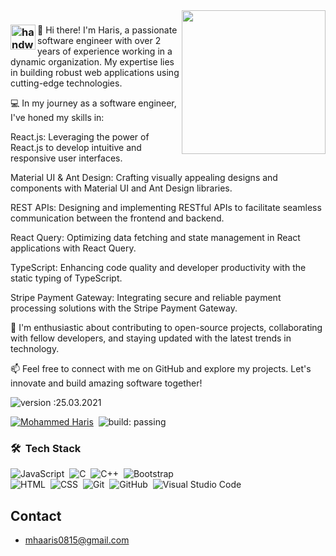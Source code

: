 
  <img align='right' src="https://media.giphy.com/media/M9gbBd9nbDrOTu1Mqx/giphy.gif" width="230">
  
### <img alt="handwavegif" src="https://user-images.githubusercontent.com/39513876/112366216-8cfe7400-8cfe-11eb-8116-7d3dbae20e97.gif" width='40' align="left"/> 

👋 Hi there! I'm Haris, a passionate software engineer with over 2 years of experience working in a dynamic organization. My expertise lies in building robust web applications using cutting-edge technologies.

💻 In my journey as a software engineer, I've honed my skills in:

React.js: Leveraging the power of React.js to develop intuitive and responsive user interfaces.

Material UI & Ant Design: Crafting visually appealing designs and components with Material UI and Ant Design libraries.

REST APIs: Designing and implementing RESTful APIs to facilitate seamless communication between the frontend and backend.

React Query: Optimizing data fetching and state management in React applications with React Query.

TypeScript: Enhancing code quality and developer productivity with the static typing of TypeScript.

Stripe Payment Gateway: Integrating secure and reliable payment processing solutions with the Stripe Payment Gateway.

🚀 I'm enthusiastic about contributing to open-source projects, collaborating with fellow developers, and staying updated with the latest trends in technology.

📫 Feel free to connect with me on GitHub and explore my projects. Let's innovate and build amazing software together!

![version :25.03.2021](https://img.shields.io/badge/version-25.03.2021-informational) &nbsp;

[![Mohammed Haris](https://img.shields.io/github/followers/AbhishekSinghDhadwal?label=follow&style=social)](https://github.com/MohammedHaris96)&nbsp;
![build: passing](https://img.shields.io/badge/build-passing-success)
  


### 🛠 &nbsp;Tech Stack
![JavaScript](https://img.shields.io/badge/-JavaScript-05122A?style=flat&logo=javascript)&nbsp;
![C](https://img.shields.io/badge/-C-05122A?style=flat&logo=C&logoColor=A8B9CC)&nbsp;
![C++](https://img.shields.io/badge/-C++-05122A?style=flat&logo=C%2B%2B&logoColor=00599C)&nbsp;
![Bootstrap](https://img.shields.io/badge/-Bootstrap-05122A?style=flat&logo=bootstrap&logoColor=563D7C)\
![HTML](https://img.shields.io/badge/-HTML-05122A?style=flat&logo=HTML5)&nbsp;
![CSS](https://img.shields.io/badge/-CSS-05122A?style=flat&logo=CSS3&logoColor=1572B6)&nbsp;
![Git](https://img.shields.io/badge/-Git-05122A?style=flat&logo=git)&nbsp;
![GitHub](https://img.shields.io/badge/-GitHub-05122A?style=flat&logo=github)&nbsp;
![Visual Studio Code](https://img.shields.io/badge/-Visual%20Studio%20Code-05122A?style=flat&logo=visual-studio-code&logoColor=007ACC)&nbsp;

## Contact
- mhaaris0815@gmail.com

